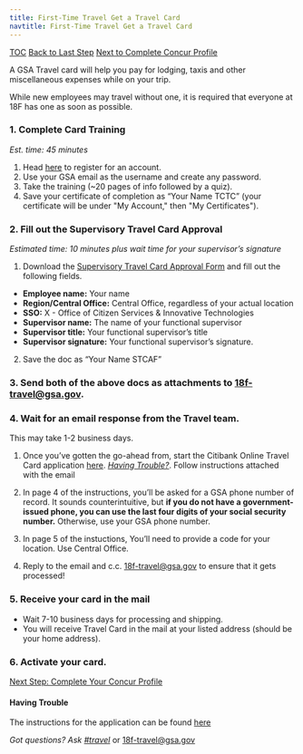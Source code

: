 ```yaml
---
title: First-Time Travel Get a Travel Card
navtitle: First-Time Travel Get a Travel Card
---
```


[TOC](/travel-guide-table-of-contents)
[Back to Last Step](/first-time-travel-get-in-concur-pre-olu)
[Next to Complete Concur Profile](/first-time-travel-complete-concur-profile)

A GSA Travel card will help you pay for lodging, taxis and other miscellaneous expenses while on your trip.

While new employees may travel without one, it is required that everyone at 18F has one as soon as possible.

### 1. Complete Card Training

_Est. time: 45 minutes_

1. Head [here](https://training.smartpay.gsa.gov/user/register?destination=node%2F1) to register for an account.
2. Use your GSA email as the username and create any password.
3. Take the training (~20 pages of info followed by a quiz).
4. Save your certificate of completion as “Your Name TCTC” (your certificate will be under "My Account," then "My Certificates").

### 2. Fill out the Supervisory Travel Card Approval

_Estimated time: 10 minutes plus wait time for your supervisor’s signature_

1. Download the [Supervisory Travel Card Approval Form](https://drive.google.com/a/gsa.gov/file/d/0B0Kck5dqF_EbN2ZHRFVSZkRZeVU/view) and fill out the following fields.

  * **Employee name:** Your name
  * **Region/Central Office:** Central Office, regardless of your actual location
  * **SSO:** X - Office of Citizen Services & Innovative Technologies
  * **Supervisor name:** The name of your functional supervisor
  * **Supervisor title:** Your functional supervisor’s title
  * **Supervisor signature:** Your functional supervisor’s signature.

2. Save the doc as “Your Name STCAF”

### 3. Send both of the above docs as attachments to [18f-travel@gsa.gov](mailto:18f-travel@gsa.gov).

### 4. Wait for an email response from the Travel team.

This may take 1-2 business days.

1. Once you’ve gotten the go-ahead from, start the Citibank Online Travel Card application
 [here](https://home.cards.citidirect.com/CommercialCard/Cards.html?classic=2). [_Having Trouble?_](#having-trouble). Follow instructions attached with the email

2. In page 4 of the instructions, you’ll be asked for a GSA phone number of record. It sounds counterintuitive, but **if you do not have a government-issued phone, you can use the last four digits of your social security number.** Otherwise, use your GSA phone number.

3. In page 5 of the instuctions, You’ll need to provide a code for your location. Use Central Office.

4. Reply to the email and c.c. 18f-travel@gsa.gov to ensure that it gets processed!

### 5. Receive your card in the mail

* Wait 7-10 business days for processing and shipping.
* You will receive Travel Card in the mail at your listed address (should be your home address).

### 6. Activate your card.

[Next Step: Complete Your Concur Profile](/first-time-travel-complete-concur-profile)


#### Having Trouble
The instructions for the application can be found [here](https://drive.google.com/open?id=0B0Kck5dqF_EbUmVoNTFPZl9tNWc)

*Got questions? Ask [#travel](https://18f.slack.com/messages/travel)* or [18f-travel@gsa.gov](mailto:18f-travel@gsa.gov)
